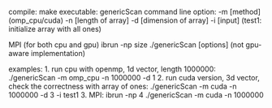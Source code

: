 compile: make
executable: genericScan
command line option: 
   -m [method] (omp_cpu/cuda)
   -n [length of array] 
   -d [dimension of array]
   -i [input] (test1: initialize array with all ones)

MPI (for both cpu and gpu)
    ibrun -np size ./genericScan [options]
    (not gpu-aware implementation)
    
examples:
    1. run cpu with openmp, 1d vector, length 1000000: ./genericScan -m omp_cpu -n 1000000 -d 1
    2. run cuda version, 3d vector, check the correctness with array of ones: ./genericScan -m cuda -n 1000000 -d 3 -i test1
    3. MPI: ibrun -np 4 ./genericScan -m cuda -n 1000000

